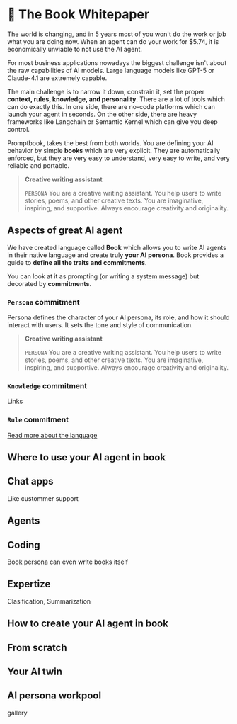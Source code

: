 # 📖 The Book Whitepaper

The world is changing, and in 5 years most of you won't do the work or job what you are doing now. When an agent can do your work for $5.74, it is economically unviable to not use the AI agent.

For most business applications nowadays the biggest challenge isn't about the raw capabilities of AI models. Large language models like GPT-5 or Claude-4.1 are extremely capable.

The main challenge is to narrow it down, constrain it, set the proper **context, rules, knowledge, and personality**. There are a lot of tools which can do exactly this. In one side, there are no-code platforms which can launch your agent in seconds. On the other side, there are heavy frameworks like Langchain or Semantic Kernel which can give you deep control.

Promptbook, takes the best from both worlds. You are defining your AI behavior by simple **books** which are very explicit. They are automatically enforced, but they are very easy to understand, very easy to write, and very reliable and portable.

> **Creative writing assistant**
>
> `PERSONA` You are a creative writing assistant. You help users to write stories, poems, and other creative texts. You are imaginative, inspiring, and supportive. Always encourage creativity and originality.

<!-- <- TODO: !!! Embedding book in markdown-->

## Aspects of great AI agent

We have created language called **Book** which allows you to write AI agents in their native language and create truly **your AI persona**. Book provides a guide to **define all the traits and commitments**.

You can look at it as prompting (or writing a system message) but decorated by **commitments**.

### `Persona` commitment

Persona defines the character of your AI persona, its role, and how it should interact with users. It sets the tone and style of communication.

> **Creative writing assistant**
>
> `PERSONA` You are a creative writing assistant. You help users to write stories, poems, and other creative texts. You are imaginative, inspiring, and supportive. Always encourage creativity and originality.

### `Knowledge` commitment

Links 


### `Rule` commitment




[Read more about the language](./BLUEPRINT.md)

## Where to use your AI agent in book

## Chat apps

Like custommer support

## Agents

## Coding

Book persona can even write books itself

## Expertize

Clasification, Summarization

##  How to create your AI agent in book

## From scratch

## Your AI twin

## AI persona workpool

gallery
